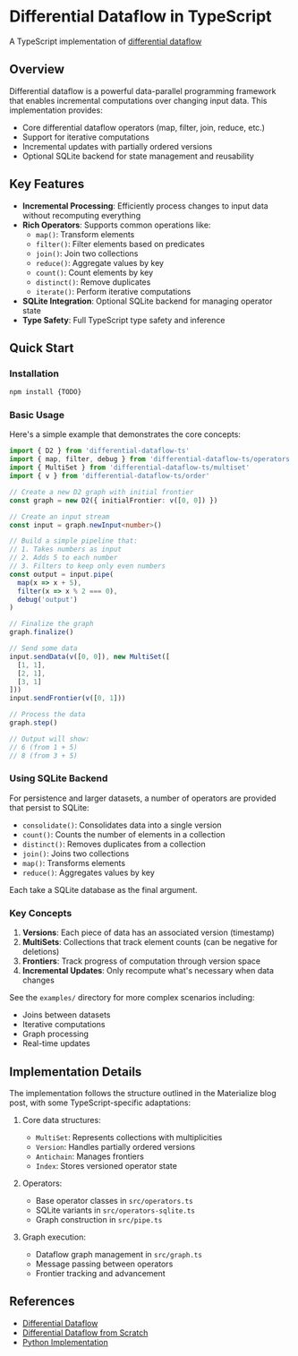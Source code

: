 # Differential Dataflow in TypeScript

A TypeScript implementation of [differential dataflow](https://github.com/MaterializeInc/differential)

## Overview

Differential dataflow is a powerful data-parallel programming framework that enables incremental computations over changing input data. This implementation provides:

- Core differential dataflow operators (map, filter, join, reduce, etc.)
- Support for iterative computations
- Incremental updates with partially ordered versions
- Optional SQLite backend for state management and reusability

## Key Features

- **Incremental Processing**: Efficiently process changes to input data without recomputing everything
- **Rich Operators**: Supports common operations like:
  - `map()`: Transform elements
  - `filter()`: Filter elements based on predicates
  - `join()`: Join two collections
  - `reduce()`: Aggregate values by key
  - `count()`: Count elements by key
  - `distinct()`: Remove duplicates
  - `iterate()`: Perform iterative computations
- **SQLite Integration**: Optional SQLite backend for managing operator state
- **Type Safety**: Full TypeScript type safety and inference

## Quick Start

### Installation

```bash
npm install {TODO}
```

### Basic Usage

Here's a simple example that demonstrates the core concepts:

```typescript
import { D2 } from 'differential-dataflow-ts'
import { map, filter, debug } from 'differential-dataflow-ts/operators'
import { MultiSet } from 'differential-dataflow-ts/multiset'
import { v } from 'differential-dataflow-ts/order'

// Create a new D2 graph with initial frontier
const graph = new D2({ initialFrontier: v([0, 0]) })

// Create an input stream
const input = graph.newInput<number>()

// Build a simple pipeline that:
// 1. Takes numbers as input
// 2. Adds 5 to each number
// 3. Filters to keep only even numbers
const output = input.pipe(
  map(x => x + 5),
  filter(x => x % 2 === 0),
  debug('output')
)

// Finalize the graph
graph.finalize()

// Send some data
input.sendData(v([0, 0]), new MultiSet([
  [1, 1],
  [2, 1],
  [3, 1]
]))
input.sendFrontier(v([0, 1]))

// Process the data
graph.step()

// Output will show:
// 6 (from 1 + 5)
// 8 (from 3 + 5)
```

### Using SQLite Backend

For persistence and larger datasets, a number of operators are provided that persist to SQLite:

- `consolidate()`: Consolidates data into a single version
- `count()`: Counts the number of elements in a collection
- `distinct()`: Removes duplicates from a collection
- `join()`: Joins two collections
- `map()`: Transforms elements
- `reduce()`: Aggregates values by key

Each take a SQLite database as the final argument.

### Key Concepts

1. **Versions**: Each piece of data has an associated version (timestamp)
2. **MultiSets**: Collections that track element counts (can be negative for deletions)
3. **Frontiers**: Track progress of computation through version space
4. **Incremental Updates**: Only recompute what's necessary when data changes

See the `examples/` directory for more complex scenarios including:

- Joins between datasets
- Iterative computations
- Graph processing
- Real-time updates

## Implementation Details

The implementation follows the structure outlined in the Materialize blog post, with some TypeScript-specific adaptations:

1. Core data structures:

   - `MultiSet`: Represents collections with multiplicities
   - `Version`: Handles partially ordered versions
   - `Antichain`: Manages frontiers
   - `Index`: Stores versioned operator state

2. Operators:

   - Base operator classes in `src/operators.ts`
   - SQLite variants in `src/operators-sqlite.ts`
   - Graph construction in `src/pipe.ts`

3. Graph execution:
   - Dataflow graph management in `src/graph.ts`
   - Message passing between operators
   - Frontier tracking and advancement

## References

- [Differential Dataflow](https://github.com/MaterializeInc/differential)
- [Differential Dataflow from Scratch](https://materialize.com/blog/differential-from-scratch/)
- [Python Implementation](https://github.com/ruchirK/python-differential)
